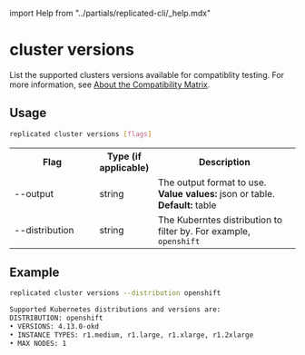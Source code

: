 import Help from "../partials/replicated-cli/_help.mdx"


# cluster versions

List the supported clusters versions available for compatiblity testing. For more information, see [About the Compatibility Matrix](/vendor/testing-about).

## Usage

```bash
replicated cluster versions [flags]
```

  <table>
  <tr>
    <th width="30%">Flag</th>
    <th width="20%">Type (if applicable)</th>
    <th width="50%">Description</th>
  </tr>
  <Help/>
  <tr>
    <td>--output</td>
    <td>string</td>
    <td>The output format to use. <strong>Value values:</strong> json or table. <strong>Default:</strong> table</td>
  </tr>
  <tr>
    <td>--distribution</td>
    <td>string</td>
    <td>The Kuberntes distribution to filter by. For example, <code>openshift</code></td>
  </tr>
</table>

## Example

```bash
replicated cluster versions --distribution openshift

Supported Kubernetes distributions and versions are:
DISTRIBUTION: openshift
• VERSIONS: 4.13.0-okd
• INSTANCE TYPES: r1.medium, r1.large, r1.xlarge, r1.2xlarge
• MAX NODES: 1
```
                 
